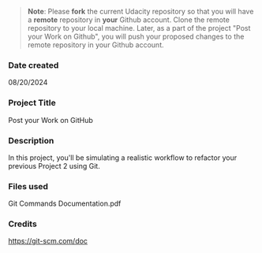 >**Note**: Please **fork** the current Udacity repository so that you will have a **remote** repository in **your** Github account. Clone the remote repository to your local machine. Later, as a part of the project "Post your Work on Github", you will push your proposed changes to the remote repository in your Github account.

### Date created
08/20/2024

### Project Title
Post your Work on GitHub

### Description
In this project, you'll be simulating a realistic workflow to refactor your previous Project 2 using Git.

### Files used
Git Commands Documentation.pdf

### Credits
https://git-scm.com/doc

